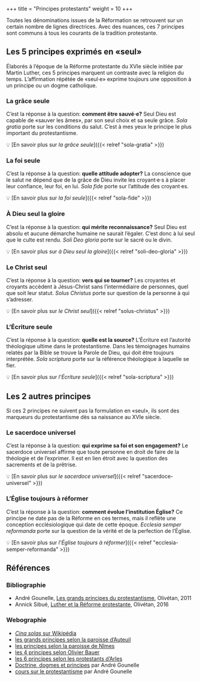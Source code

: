 +++
title = "Principes protestants"
weight = 10
+++

Toutes les dénominations issues de la Réformation se retrouvent sur un certain nombre de lignes directrices.
Avec des nuances, ces 7 principes sont communs à tous les courants de la tradition protestante.

## Les 5 principes exprimés en «seul»

Élaborés à l’époque de la Réforme protestante du XVIe siècle initiée par Martin Luther, ces 5 principes marquent un contraste avec la religion du temps.
L’affirmation répétée de «seul·e» exprime toujours une opposition à un principe ou un dogme catholique.

### La grâce seule

C’est la réponse à la question: **comment être sauvé·e?**
Seul Dieu est capable de «sauver les âmes», par son seul choix et sa seule grâce.
*Sola gratia* porte sur les conditions du salut.
C’est à mes yeux le principe le plus important du protestantisme.

💡 [En savoir plus sur *la grâce seule*]({{< relref "sola-gratia" >}})

### La foi seule

C’est la réponse à la question: **quelle attitude adopter?**
La conscience que le salut ne dépend que de la grâce de Dieu invite les croyant·e·s à placer leur confiance, leur foi, en lui.
*Sola fide* porte sur l’attitude des croyant·es.

💡 [En savoir plus sur *la foi seule*]({{< relref "sola-fide" >}})

### À Dieu seul la gloire

C’est la réponse à la question: **qui mérite reconnaissance?**
Seul Dieu est absolu et aucune démarche humaine ne saurait l’égaler.
C’est donc à lui seul que le culte est rendu.
*Soli Deo gloria* porte sur le sacré ou le divin.

💡 [En savoir plus sur *à Dieu seul la gloire*]({{< relref "soli-deo-gloria" >}})

### Le Christ seul

C’est la réponse à la question: **vers qui se tourner?**
Les croyantes et croyants accèdent à Jésus-Christ sans l’intermédiaire de personnes, quel que soit leur statut.
*Solus Christus* porte sur question de la personne à qui s’adresser.

💡 [En savoir plus sur *le Christ seul*]({{< relref "solus-christus" >}})

### L’Écriture seule

C’est la réponse à la question: **quelle est la source?**
L’Écriture est l’autorité théologique ultime dans le protestantisme.
Dans les témoignages humains relatés par la Bible se trouve la Parole de Dieu, qui doit être toujours interprétée.
*Sola scriptura* porte sur la référence théologique à laquelle se fier.

💡 [En savoir plus sur *l’Écriture seule*]({{< relref "sola-scriptura" >}})

## Les 2 autres principes

Si ces 2 principes ne suivent pas la formulation en «seul», ils sont des marqueurs du protestantisme dès sa naissance au XVIe siècle.

### Le sacerdoce universel

C’est la réponse à la question: **qui exprime sa foi et son engagement?**
Le sacerdoce universel affirme que toute personne en droit de faire de la théologie et de l’exprimer.
Il est en lien étroit avec la question des sacrements et de la prêtrise.

💡 [En savoir plus sur *le sacerdoce universel*]({{< relref "sacerdoce-universel" >}})

### L’Église toujours à réformer

C’est la réponse à la question: **comment évolue l’institution Église?**
Ce principe ne date pas de la Réforme en ces termes, mais il reflète une conception ecclésiologique qui date de cette époque.
*Ecclesia semper reformanda* porte sur la question de la vérité et de la perfection de l’Église.

💡 [En savoir plus sur *l’Église toujours à réformer*]({{< relref "ecclesia-semper-reformanda" >}})

## Références

### Bibliographie

- André Gounelle, [Les grands principes du protestantisme](https://www.editions-olivetan.com/reflexion-et-essais/222-les-grands-principes-du-protestantisme-edition-2011.html), Olivétan, 2011
- Annick Sibué, [Luther et la Réforme protestante](https://www.editions-olivetan.com/martin-luther/735-895-luther-et-la-reforme-protestante-.html), Olivétan, 2016

### Webographie

- [*Cinq solas* sur Wikipédia](https://fr.wikipedia.org/wiki/Cinq_solas)
- [les grands principes selon la paroisse d’Auteuil](https://auteuil.epudf.org/histoire/les-grands-principes-du-protestantisme/)
- [les principes selon la paroisse de Nîmes](https://nimes-eglise-protestante-unie.fr/principes-protestants/)
- [les 4 principes selon Olivier Bauer](https://olivierbauer.org/2015/10/26/les-quatre-grands-principes-du-protestantisme/)
- [les 6 principes selon les protestants d’Arles](https://www.arles-protestants.fr/en-lien-avec-la-vie-paroissiale/un-peu-dhistoire/les-6-principes-protestants)
- [Doctrine, dogmes et principes](http://andregounelle.fr/vocabulaire-theologique/doctrines-dogmes-et-principes.php) par André Gounelle
- [cours sur le protestantisme](http://andregounelle.fr/protestantisme/index.php) par André Gounelle
